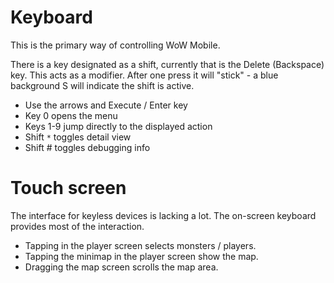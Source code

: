 # Keyboard #

This is the primary way of controlling WoW Mobile.

There is a key designated as a shift, currently that is the Delete (Backspace) key. This acts as a modifier. After one press it will "stick" - a blue background S will indicate the shift is active.

  * Use the arrows and Execute / Enter key
  * Key 0 opens the menu
  * Keys 1-9 jump directly to the displayed action
  * Shift `*` toggles detail view
  * Shift # toggles debugging info

# Touch screen #

The interface for keyless devices is lacking a lot. The on-screen keyboard provides most of the interaction.

  * Tapping in the player screen selects monsters / players.
  * Tapping the minimap in the player screen show the map.
  * Dragging the map screen scrolls the map area.